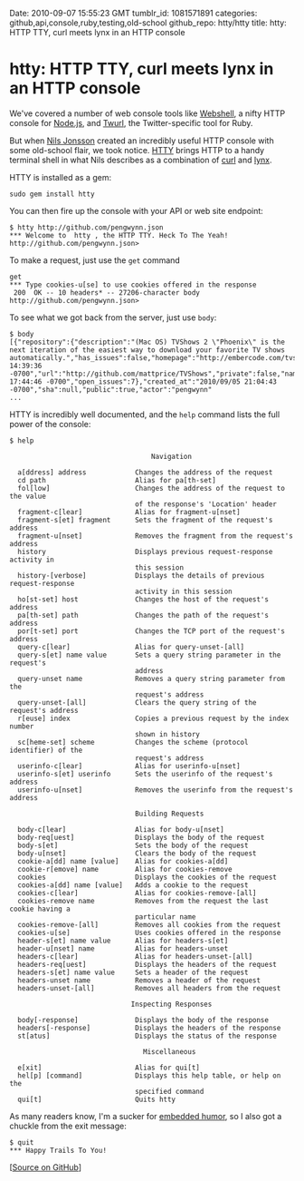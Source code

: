 Date: 2010-09-07 15:55:23 GMT
tumblr_id: 1081571891
categories: github,api,console,ruby,testing,old-school
github_repo: htty/htty
title: htty: HTTP TTY, curl meets lynx in an HTTP console

# htty: HTTP TTY, curl meets lynx in an HTTP console

We've covered a number of web console tools like  [Webshell](http://thechangelog.com/post/942336843/webshell-a-console-based-javascripty-web-client-utility), a nifty HTTP console for [Node.js](http://thechangelog.com/search/node.js), and [Twurl](http://thechangelog.com/post/536535280/twurl-oauth-enabled-curl-for-the-twitter-api), the Twitter-specific tool for Ruby.

But when [Nils Jonsson](http://github.com/njonsson) created an incredibly useful HTTP console with some old-school flair, we took notice. [HTTY](http://github.com/htty/htty) brings HTTP to a handy terminal shell in what Nils describes as a combination of [curl](http://curl.haxx.se/) and [lynx](http://en.wikipedia.org/wiki/Lynx_(web_browser)).

HTTY is installed as a gem:

    sudo gem install htty

You can then fire up the console with your API or web site endpoint:

    $ htty http://github.com/pengwynn.json
    *** Welcome to  htty , the HTTP TTY. Heck To The Yeah!
    http://github.com/pengwynn.json>

To make a request, just use the `get` command

    get
    *** Type cookies-u[se] to use cookies offered in the response
     200  OK -- 10 headers* -- 27206-character body
    http://github.com/pengwynn.json>

To see what we got back from the server, just use `body`:

    $ body
    [{"repository":{"description":"(Mac OS) TVShows 2 \"Phoenix\" is the next iteration of the easiest way to download your favorite TV shows automatically.","has_issues":false,"homepage":"http://embercode.com/tvshows/","fork":false,"has_downloads":true,"watchers":78,"pushed_at":"2010/08/16 14:39:36 -0700","url":"http://github.com/mattprice/TVShows","private":false,"name":"TVShows","owner":"mattprice","forks":10,"has_wiki":false,"created_at":"2009/09/15 17:44:46 -0700","open_issues":7},"created_at":"2010/09/05 21:04:43 -0700","sha":null,"public":true,"actor":"pengwynn"
    ...

HTTY is incredibly well documented, and the `help` command lists the full power of the console:

    $ help

                                       Navigation

      a[ddress] address            Changes the address of the request
      cd path                      Alias for pa[th-set]
      fol[low]                     Changes the address of the request to the value
                                   of the response's 'Location' header
      fragment-c[lear]             Alias for fragment-u[nset]
      fragment-s[et] fragment      Sets the fragment of the request's address
      fragment-u[nset]             Removes the fragment from the request's address
      history                      Displays previous request-response activity in
                                   this session
      history-[verbose]            Displays the details of previous request-response
                                   activity in this session
      ho[st-set] host              Changes the host of the request's address
      pa[th-set] path              Changes the path of the request's address
      por[t-set] port              Changes the TCP port of the request's address
      query-c[lear]                Alias for query-unset-[all]
      query-s[et] name value       Sets a query string parameter in the request's
                                   address
      query-unset name             Removes a query string parameter from the
                                   request's address
      query-unset-[all]            Clears the query string of the request's address
      r[euse] index                Copies a previous request by the index number
                                   shown in history
      sc[heme-set] scheme          Changes the scheme (protocol identifier) of the
                                   request's address
      userinfo-c[lear]             Alias for userinfo-u[nset]
      userinfo-s[et] userinfo      Sets the userinfo of the request's address
      userinfo-u[nset]             Removes the userinfo from the request's address

                                   Building Requests

      body-c[lear]                 Alias for body-u[nset]
      body-req[uest]               Displays the body of the request
      body-s[et]                   Sets the body of the request
      body-u[nset]                 Clears the body of the request
      cookie-a[dd] name [value]    Alias for cookies-a[dd]
      cookie-r[emove] name         Alias for cookies-remove
      cookies                      Displays the cookies of the request
      cookies-a[dd] name [value]   Adds a cookie to the request
      cookies-c[lear]              Alias for cookies-remove-[all]
      cookies-remove name          Removes from the request the last cookie having a
                                   particular name
      cookies-remove-[all]         Removes all cookies from the request
      cookies-u[se]                Uses cookies offered in the response
      header-s[et] name value      Alias for headers-s[et]
      header-u[nset] name          Alias for headers-unset
      headers-c[lear]              Alias for headers-unset-[all]
      headers-req[uest]            Displays the headers of the request
      headers-s[et] name value     Sets a header of the request
      headers-unset name           Removes a header of the request
      headers-unset-[all]          Removes all headers from the request

                                  Inspecting Responses

      body[-response]              Displays the body of the response
      headers[-response]           Displays the headers of the response
      st[atus]                     Displays the status of the response

                                     Miscellaneous

      e[xit]                       Alias for qui[t]
      hel[p] [command]             Displays this help table, or help on the
                                   specified command
      qui[t]                       Quits htty

As many readers know, I'm a sucker for [embedded humor](http://thechangelog.com/post/322569039/configliere-lightweight-configuration-management-for-rub), so I also got a chuckle from the exit message:

    $ quit
    *** Happy Trails To You!


[[Source on GitHub](http://github.com/htty/htty)]
